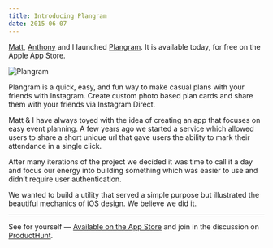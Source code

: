 ```yaml
---
title: Introducing Plangram
date: 2015-06-07
---
```


[Matt](https://twitter.com/mrtnmatt), [Anthony](https://twitter.com/anthness) and I launched [Plangram](https://itunes.apple.com/us/app/plangram-share-make-plans/id976660311?ls=1&mt=8). It is available today, for free on the Apple App Store.

![Plangram](/plangram.png)

Plangram is a quick, easy, and fun way to make casual plans with your friends with Instagram. Create custom photo based plan cards and share them with your friends via Instagram Direct.

Matt & I have always toyed with the idea of creating an app that focuses on easy event planning. A few years ago we started a service which allowed users to share a short unique url that gave users the ability to mark their attendance in a single click.

After many iterations of the project we decided it was time to call it a day and focus our energy into building something which was easier to use and didn’t require user authentication.

We wanted to build a utility that served a simple purpose but illustrated the beautiful mechanics of iOS design. We believe we did it.

---

See for yourself — [Available on the App Store](https://itunes.apple.com/us/app/plangram-share-make-plans/id976660311?ls=1&mt=8) and join in the discussion on [ProductHunt](https://producthunt.com/tech/plangram-for-ios).
